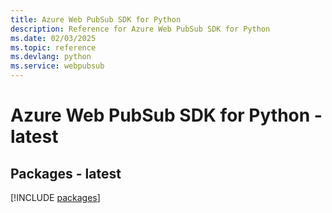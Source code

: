 ```yaml
---
title: Azure Web PubSub SDK for Python
description: Reference for Azure Web PubSub SDK for Python
ms.date: 02/03/2025
ms.topic: reference
ms.devlang: python
ms.service: webpubsub
---
```

# Azure Web PubSub SDK for Python - latest
## Packages - latest
[!INCLUDE [packages](web-pubsub-index.md)]